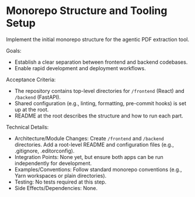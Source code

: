 # Monorepo Structure and Tooling Setup

Implement the initial monorepo structure for the agentic PDF extraction tool.

Goals:
- Establish a clear separation between frontend and backend codebases.
- Enable rapid development and deployment workflows.

Acceptance Criteria:
- The repository contains top-level directories for `/frontend` (React) and `/backend` (FastAPI).
- Shared configuration (e.g., linting, formatting, pre-commit hooks) is set up at the root.
- README at the root describes the structure and how to run each part.

Technical Details:
- Architecture/Module Changes: Create `/frontend` and `/backend` directories. Add a root-level README and configuration files (e.g., .gitignore, .editorconfig).
- Integration Points: None yet, but ensure both apps can be run independently for development.
- Examples/Conventions: Follow standard monorepo conventions (e.g., Yarn workspaces or plain directories).
- Testing: No tests required at this step.
- Side Effects/Dependencies: None.

